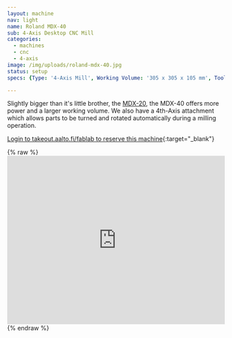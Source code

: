 ```yaml
---
layout: machine
nav: light
name: Roland MDX-40
sub: 4-Axis Desktop CNC Mill
categories:
  - machines
  - cnc
  - 4-axis
image: /img/uploads/roland-mdx-40.jpg
status: setup
specs: {Type: '4-Axis Mill', Working Volume: '305 x 305 x 105 mm', Tool Dia.: '0.4 - 6 mm', Materials: 'Solid Wood, Machinable Wax, Polyurethane Block (SikaBlock), Extruded Polystyrene Foam', File Formats: '.f3d .stl', Software: 'Fusion 360, Roland Modela Player'}

---
```


Slightly bigger than it's little brother, the [MDX-20](../machines/roland-mdx-20), the MDX-40 offers more power and a larger working volume. We also have a 4th-Axis attachment which allows parts to be turned and rotated automatically during a milling operation.


[Login to takeout.aalto.fi/fablab to reserve this machine](https://takeout.aalto.fi/606030){:target="_blank"}

{% raw %} <iframe src="https://takeout.aalto.fi/embed/606030" width="100%" height="390" frameborder="0"></iframe> {% endraw %}
